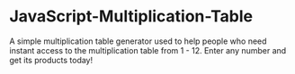 # JavaScript-Multiplication-Table
A simple multiplication table generator used to help people who need instant access to the multiplication table from 1 - 12. Enter any number and get its products today!
